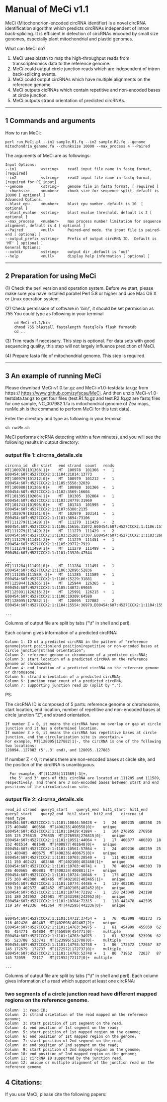 # Manual of MeCi v1.1

MeCi (Mitochondrion-encoded circRNA identifier) is a novel circRNA identification algorithm which predicts circRNAs independent of intron back-splicing. It is efficient in detection of circRNAs encoded by small size genomes, especially plant mitochondrial and plastid genomes.

What can MeCi do? 
1. MeCi uses blastn to map the high-throughput reads from transcripteomics data to the reference genome.
2. MeCi could output circle junction reads which are independent of intron back-splicing events.
3. MeCi could output circRNAs which have multiple alignments on the reference genome. 
4. MeCi outputs cicRNAs which contain repetitive and non-encoded bases at circle junction.
5. MeCi outputs strand orientation of predicted circRNAs.
---------------------------------------------------------------------
## 1 Commands and arguments

How to run MeCi: 

```
perl run_MeCi.pl --in1 sample.R1.fq --in2 sample.R2.fq --genome mitochondria_genome.fa --chunksize 10000 --max_process 4 --Paired
```
The arguments of MeCi are as followings:  

    Input Options:  
    --in1           <string>    read1 input file name in fastq format, [required] 
    --in2           <string>    read2 input file name in fastq format, [required for PE input]  
    --genome        <string>    genome file in fasta format, [ required ] 
    --chunksize     <number>    chunk size for sequence split, default is 10000 [ optional ]  
    Advanced Options: 
    --blast_cpu     <number>    blast cpu number. default is 10  [ optional ] 
    --blast_evalue  <string>    blast evalue threshold. default is 2 [ optional ] 
    --max_process   <number>    max process number limitation for sequence alignment, default is 4 [ optional ] 
    --Paired        <null>      Paired-end mode. the input file is paired-end [ optional ]  
    --output_prefix <string>    Prefix of output circRNA ID.  Default is 'MT' [ optional ]  
    General Options:  
    --outdir        <string>    output dir ,default is 'out'  
    --help          <null>      display help information [ optional ] 
      
-----------------------------------------------
## 2 Preparation for using MeCi  
(1) Check the perl version and operation system.
	Before we start, please make sure you have installed parallel Perl 5.8 or higher and use Mac OS X or Linux operation system. 

(2) Check permission of software in 'bin/', it should be set permission as 755
	You could type as following in your terminal
```
	cd MeCi-v1.1/bin
	chmod 755 blastall fastalength fastqToFa flash formatdb
	cd ..
```
(3) Trim reads if necessary.
	This step is optional. For data sets with good sequencing quality, this step will not largely influence prediction of MeCi.

(4) Prepare fasta file of mitochondrial genome.
	This step is required. 

-------------------------------
## 3 An example of running MeCi

Please download MeCi-v1.0.tar.gz and MeCi-v1.0-testdata.tar.gz from https:// https://www.github.com/zyfscau/MeCi.  And then unzip MeCi-v1.0-testdata.tar.gz to get four files (test.R1.fq.gz and test.R2.fq.gz are fastq files for one sample, NC_007982.1.fa is mitochondrial genome of Zea mays, runMe.sh is the command to perform MeCi for this test data).

Enter the directory and type as following in your terminal:
```
sh runMe.sh
```
MeCi performs circRNA detecting within a few minutes, and you will see the following results in output directory:

### output file 1: circrna_details.xls

    circrna_id	chr	start	end	strand	count	reads
    MT|100978|101366|1|+	MT	100978	101366	+	1	E00454:607:H527CCCX2:1:1104:21014:13773
    MT|100979|101212|0|+	MT	100979	101212	+	1	E00454:607:H527CCCX2:1:1105:5558:32039
    MT|100980|101366|0|+	MT	100980	101366	+	1	E00454:607:H527CCCX2:1:1102:3569:16604
    MT|101305|102064|1|+	MT	101305	102064	+	1	E00454:607:H527CCCX2:1:1103:24779:31969
    MT|101743|101995|0|+	MT	101743	101995	+	1	E00454:607:H527CCCX2:1:1107:6380:2135
    MT|102979|103141|0|+	MT	102979	103141	+	1	E00454:607:H527CCCX2:1:1101:3894:73106
    MT|111279|111429|1|+	MT	111279	111429	+	2	E00454:607:H527CCCX2:1:1106:15656:31072,E00454:607:H527CCCX2:1:1106:15716:31353
    MT|111279|111429|2|+	MT	111279	111429	+	2	E00454:607:H527CCCX2:1:1103:25205:17307,E00454:607:H527CCCX2:1:1103:26859:15250
    MT|111279|111451|2|+	MT	111279	111451	+	1	E00454:607:H527CCCX2:1:1105:29772:7919
    MT|111279|111489|1|+	MT	111279	111489	+	1	E00454:607:H527CCCX2:1:1101:13920:47544
    
    ...
    MT|111284|111491|0|+	MT	111284	111491	+	1	E00454:607:H527CCCX2:1:1106:32096:52836
    MT|111285|111589|-3|+	MT	111285	111589	+	1	E00454:607:H527CCCX2:1:1106:15229:31881
    MT|125944|126365|1|+	MT	125944	126365	+	1	E00454:607:H527CCCX2:1:1105:14072:69045
    MT|125991|126215|2|+	MT	125991	126215	+	1	E00454:607:H527CCCX2:1:1106:19309:64580
    MT|128095|127882|1|-	MT	128095	127882	-	2	E00454:607:H527CCCX2:1:1104:15554:36979,E00454:607:H527CCCX2:1:1104:15585:36961
    
    ...

Columns of output file are split by tabs ("\t" in shell and perl).

Each column gives information of a predicted circRNA:

    Column 1: ID of a predicted circRNA in the pattern of "reference genome|start position|end position|repetitive or non-encoded bases at circle junction|strand orientation";
    Column 2: reference genome or chromosome of a predicted circRNA;
    Column 3: start location of a predicted circRNA on the reference genome or chromosome;
    Column 4: end location of a predicted circRNA on the reference genome or chromosome;
    Column 5: strand orientation of a predicted circRNA;
    Column 6: junction read count of a predicted circRNA;
    Column 7: supporting junction read ID (split by ",").

PS:

The circRNA ID is composed of 5 parts: reference genome or chromosome, start location, end location, number of repetitive and non-encoded bases at circle junction "Z", and strand orientation.

    If number Z = 0, it means the circRNA have no overlap or gap at circle junction and it has a determined location.
    If number Z > 0, it means the circRNA has repetitive bases at circle junction, and the circularization site is uncertain.=
    For example, MT|128095|127882|1|-, the circRNA is one of the following two locations:
    128094..127882 (5'..3' end), and 128095..127883
   
If number Z < 0, it means there are non-encoded bases at circle site, and the position of the circRNA is unambiguous.

      For example, MT|111285|111589|-3|+, 
      the 5' and 3' ends of this circRNA are located at 111285 and 111589, respectively, and there are 3 non-encoded bases between start and end positions of the circularization site.

### output file 2: circrna_details.xls
    read_id	strand	query1_start	query1_end	hit1_start	hit1_end	query2_start	query2_end	hit2_start	hit2_end	circrna_id	read_type
    E00454:607:H527CCCX2:1:1101:10044:50428	+	1	24	400235	400258	25	175	400408	400558	MT|400235|400558|0|+	unique
    E00454:607:H527CCCX2:1:1101:10429:41884	-	1	104	276855	276958	105	125	276815	276835	MT|276958|276815|0|-	unique
    E00454:607:H527CCCX2:1:1101:10551:44064	+	1	17	400877	400893	18	152	401514	401648	MT|400877|401648|0|+	unique
    E00454:607:H527CCCX2:1:1101:10561:57864	+	1	24	400236	400259	25	215	400485	400675	MT|400236|400675|0|+	unique
    E00454:607:H527CCCX2:1:1101:10703:28540	+	1	111	402100	402210	111	150	402421	402460	MT|402100|402460|1|+	unique
    E00454:607:H527CCCX2:1:1101:10703:40741	+	1	70	400234	400303	70	286	400665	400881	MT|400234|400881|1|+	unique
    E00454:607:H527CCCX2:1:1101:10724:10046	+	1	175	402102	402276	175	260	402380	402465	MT|402102|402465|1|+	unique
    E00454:607:H527CCCX2:1:1101:10774:44486	+	1	129	402105	402233	130	210	402372	402452	MT|402105|402452|0|+	unique
    E00454:607:H527CCCX2:1:1101:10774:72192	-	1	150	243049	243198	151	180	242952	242981	MT|243198|242952|0|-	unique
    E00454:607:H527CCCX2:1:1101:10784:72315	-	1	118	442478	442595	119	147	442336	442364	MT|442595|442336|0|-	unique
    
    ...
    E00454:607:H527CCCX2:1:1101:14732:37454	+	1	76	402098	402173	75	116	402426	402467	MT|402098|402467|2|+	unique
    E00454:607:H527CCCX2:1:1101:14763:34975	-	1	61	454999	455059	62	95	454771	454804	MT|455059|454771|0|-	multiple
    E00454:607:H527CCCX2:1:1101:14763:34975	-	1	61	523936	523996	62	95	523708	523741	MT|523996|523708|0|-	multiple
    E00454:607:H527CCCX2:1:1101:14793:52748	+	1	86	172572	172657	87	145	172679	172737	MT|172572|172737|0|+	multiple
    E00454:607:H527CCCX2:1:1101:14793:52748	+	1	86	71952	72037	87	145	72059	72117	MT|71952|72117|0|+	multiple
    
    ...

Columns of output file are split by tabs ("\t" in shell and perl).
Each column gives information of a read which support at least one circRNA:

### two segments of a circle junction read have different mapped regions on the reference genome.
    Column  1: read ID;
    Column  2: strand orietation of the read mapped on the reference genome;
    Column  3: start position of 1st segment on the read;
    Column  4: end position of 1st segment on the read;
    Column  5: start position of 1st mapped region on the genome;
    Column  6: end position of 1st mapped region on the genome;
    Column  7: start position of 2nd segment on the read;
    Column  8: end position of 2nd segment on the read;
    Column  9: start position of 2nd mapped region on the genome;
    Column 10: end position of 2nd mapped region on the genome;
    Column 11: circRNA ID supported by the junction read;
    Column 12: unique or multiple alignment of the junction read on the reference genome.


## 4 Citations:

If you use MeCi, please cite the following papers:
